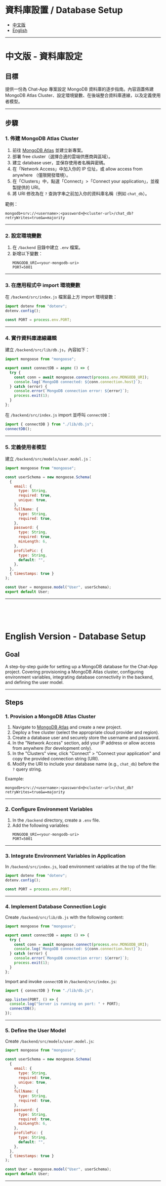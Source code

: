 # 資料庫設置 / Database Setup

- [中文版](#zh)
- [English](#en)

---

<a name="zh"></a>

# 中文版 - 資料庫設定

## 目標

提供一份為 Chat-App 專案設定 MongoDB 資料庫的逐步指南。內容涵蓋佈建 MongoDB Atlas Cluster、設定環境變數、在後端整合資料庫連線，以及定義使用者模型。

---

## 步驟

### 1. 佈建 MongoDB Atlas Cluster

1. 前往 [MongoDB Atlas](https://www.mongodb.com/cloud/atlas) 並建立新專案。
2. 部署 free cluster（選擇合適的雲端供應商與區域）。
3. 建立 database user，並保存使用者名稱與密碼。
4. 在「Network Access」中加入你的 IP 位址，或 allow access from anywhere （僅限開發環境）。
5. 在「Clusters」中，點選「Connect」>「Connect your application」，並複製提供的 URI。
6. 將 URI 修改為在 `?` 查詢字串之前加入你的資料庫名稱（例如 `chat_db`）。

範例：

```
mongodb+srv://<username>:<password>@<cluster-url>/chat_db?retryWrites=true&w=majority
```

---

### 2. 設定環境變數

1. 在 `/backend` 目錄中建立 `.env` 檔案。
2. 新增以下變數：
   ```env
   MONGODB_URI=<your-mongodb-uri>
   PORT=5001
   ```

---

### 3. 在應用程式中 import 環境變數

在 `/backend/src/index.js` 檔案最上方 import 環境變數：

```js
import dotenv from "dotenv";
dotenv.config();

const PORT = process.env.PORT;
```

---

### 4. 實作資料庫連線邏輯

建立 `/backend/src/lib/db.js`，內容如下：

```js
import mongoose from "mongoose";

export const connectDB = async () => {
  try {
    const conn = await mongoose.connect(process.env.MONGODB_URI);
    console.log(`MongoDB connected: ${conn.connection.host}`);
  } catch (error) {
    console.error(`MongoDB connection error: ${error}`);
    process.exit(1);
  }
};
```

在 `/backend/src/index.js` import 並呼叫 `connectDB`：

```js
import { connectDB } from "./lib/db.js";
connectDB();
```

---

### 5. 定義使用者模型

建立 `/backend/src/models/user.model.js`：

```js
import mongoose from "mongoose";

const userSchema = new mongoose.Schema(
  {
    email: {
      type: String,
      required: true,
      unique: true,
    },
    fullName: {
      type: String,
      required: true,
    },
    password: {
      type: String,
      required: true,
      minLength: 6,
    },
    profilePic: {
      type: String,
      default: "",
    },
  },
  { timestamps: true }
);

const User = mongoose.model("User", userSchema);
export default User;
```

---

<br />
<br />
<br />

<a name="en"></a>

# English Version - Database Setup

## Goal

A step-by-step guide for setting up a MongoDB database for the Chat-App project. Covering provisioning a MongoDB Atlas cluster, configuring environment variables, integrating database connectivity in the backend, and defining the user model.

---

## Steps

### 1. Provision a MongoDB Atlas Cluster

1. Navigate to [MongoDB Atlas](https://www.mongodb.com/cloud/atlas) and create a new project.
2. Deploy a free cluster (select the appropriate cloud provider and region).
3. Create a database user and securely store the username and password.
4. In the "Network Access" section, add your IP address or allow access from anywhere (for development only).
5. In the "Clusters" view, click "Connect" > "Connect your application" and copy the provided connection string (URI).
6. Modify the URI to include your database name (e.g., `chat_db`) before the `?` query string.

Example:

```
mongodb+srv://<username>:<password>@<cluster-url>/chat_db?retryWrites=true&w=majority
```

---

### 2. Configure Environment Variables

1. In the `/backend` directory, create a `.env` file.
2. Add the following variables:
   ```env
   MONGODB_URI=<your-mongodb-uri>
   PORT=5001
   ```

---

### 3. Integrate Environment Variables in Application

In `/backend/src/index.js`, load environment variables at the top of the file:

```js
import dotenv from "dotenv";
dotenv.config();

const PORT = process.env.PORT;
```

---

### 4. Implement Database Connection Logic

Create `/backend/src/lib/db.js` with the following content:

```js
import mongoose from "mongoose";

export const connectDB = async () => {
  try {
    const conn = await mongoose.connect(process.env.MONGODB_URI);
    console.log(`MongoDB connected: ${conn.connection.host}`);
  } catch (error) {
    console.error(`MongoDB connection error: ${error}`);
    process.exit(1);
  }
};
```

Import and invoke `connectDB` in `/backend/src/index.js`:

```js
import { connectDB } from "./lib/db.js";

app.listen(PORT, () => {
  console.log("Server is running on port: " + PORT);
  connectDB();
});
```

---

### 5. Define the User Model

Create `/backend/src/models/user.model.js`:

```js
import mongoose from "mongoose";

const userSchema = new mongoose.Schema(
  {
    email: {
      type: String,
      required: true,
      unique: true,
    },
    fullName: {
      type: String,
      required: true,
    },
    password: {
      type: String,
      required: true,
      minLength: 6,
    },
    profilePic: {
      type: String,
      default: "",
    },
  },
  { timestamps: true }
);

const User = mongoose.model("User", userSchema);
export default User;
```

---
